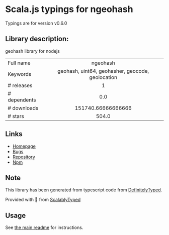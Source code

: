 
# Scala.js typings for ngeohash

Typings are for version v0.6.0

## Library description:
geohash library for nodejs

|                    |                 |
| ------------------ | :-------------: |
| Full name          | ngeohash |
| Keywords           | geohash, uint64, geohasher, geocode, geolocation |
| # releases         | 1 |
| # dependents       | 0.0 |
| # downloads        | 151740.66666666666 |
| # stars            | 504.0 |

## Links
- [Homepage](https://github.com/sunng87/node-geohash#readme)
- [Bugs](https://github.com/sunng87/node-geohash/issues)
- [Repository](https://github.com/sunng87/node-geohash)
- [Npm](https://www.npmjs.com/package/ngeohash)
    


## Note
This library has been generated from typescript code from [DefinitelyTyped](https://definitelytyped.org).

Provided with :purple_heart: from [ScalablyTyped](https://github.com/oyvindberg/ScalablyTyped)

## Usage
See [the main readme](../../readme.md) for instructions.


